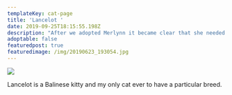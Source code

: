 ```yaml
---
templateKey: cat-page
title: 'Lancelot '
date: 2019-09-25T18:15:55.198Z
description: "After we adopted Merlynn it became clear that she needed a friend, but Merlynn is an odd cat so I wanted to make sure I got her a friend she would get along with. I did some research and settled on Balinese, and I actually put a deposit down before I found either Arthur or Morgana and got educated on rescue and the plight of cats. He ended up being the last kitten to be officially added to my household though and he ended up becoming best friends with Morgana and teaching her how to cat. Lancelot is now almost 7 months old and he's a sweet, cuddly guy! His favorite activities include playing with absolutely anything, grooming Morgana, cuddling and nuzzling my face, cuddling while being groomed (bonus points if we're on the floor) and being my bathroom buddy. \U0001F602"
adoptable: false
featuredpost: true
featuredimage: /img/20190623_193054.jpg
---
```

![](/img/20190820_170244.jpg)

Lancelot is a Balinese kitty and my only cat ever to have a particular breed.
